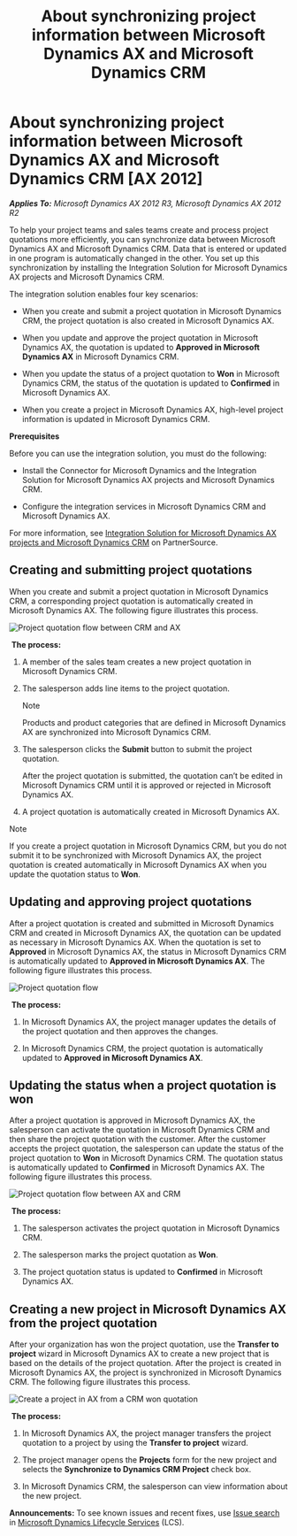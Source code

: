﻿---
title: About synchronizing project information between Microsoft Dynamics AX and Microsoft Dynamics CRM
TOCTitle: About synchronizing project information between Microsoft Dynamics AX and Microsoft Dynamics CRM
ms:assetid: 7e809461-8779-490c-87b9-d783ecff3202
ms:mtpsurl: https://technet.microsoft.com/en-us/library/Dn269117(v=AX.60)
ms:contentKeyID: 54920069
ms.date: 04/18/2014
mtps_version: v=AX.60
---

# About synchronizing project information between Microsoft Dynamics AX and Microsoft Dynamics CRM [AX 2012]


_**Applies To:** Microsoft Dynamics AX 2012 R3, Microsoft Dynamics AX 2012 R2_

To help your project teams and sales teams create and process project quotations more efficiently, you can synchronize data between Microsoft Dynamics AX and Microsoft Dynamics CRM. Data that is entered or updated in one program is automatically changed in the other. You set up this synchronization by installing the Integration Solution for Microsoft Dynamics AX projects and Microsoft Dynamics CRM.

The integration solution enables four key scenarios:

  - When you create and submit a project quotation in Microsoft Dynamics CRM, the project quotation is also created in Microsoft Dynamics AX.

  - When you update and approve the project quotation in Microsoft Dynamics AX, the quotation is updated to **Approved in Microsoft Dynamics AX** in Microsoft Dynamics CRM.

  - When you update the status of a project quotation to **Won** in Microsoft Dynamics CRM, the status of the quotation is updated to **Confirmed** in Microsoft Dynamics AX.

  - When you create a project in Microsoft Dynamics AX, high-level project information is updated in Microsoft Dynamics CRM.

**Prerequisites**

Before you can use the integration solution, you must do the following:

  - Install the Connector for Microsoft Dynamics and the Integration Solution for Microsoft Dynamics AX projects and Microsoft Dynamics CRM.

  - Configure the integration services in Microsoft Dynamics CRM and Microsoft Dynamics AX.

For more information, see [Integration Solution for Microsoft Dynamics AX projects and Microsoft Dynamics CRM](https://mbs.microsoft.com/partnersource/deployment/documentation/installationandsetup/msdcrmaxintegrationsol.htm) on PartnerSource.

## Creating and submitting project quotations

When you create and submit a project quotation in Microsoft Dynamics CRM, a corresponding project quotation is automatically created in Microsoft Dynamics AX. The following figure illustrates this process.

![Project quotation flow between CRM and AX](images/Dn269117.Conncectorscenario_1(AX.60).png "Project quotation flow between CRM and AX")

  
 **The process:**

1.  A member of the sales team creates a new project quotation in Microsoft Dynamics CRM.

2.  The salesperson adds line items to the project quotation.
    

    > [!NOTE]
    > <P>Products and product categories that are defined in Microsoft Dynamics AX are synchronized into Microsoft Dynamics CRM.</P>



3.  The salesperson clicks the **Submit** button to submit the project quotation.
    
    After the project quotation is submitted, the quotation can’t be edited in Microsoft Dynamics CRM until it is approved or rejected in Microsoft Dynamics AX.

4.  A project quotation is automatically created in Microsoft Dynamics AX.


> [!NOTE]
> <P>If you create a project quotation in Microsoft Dynamics CRM, but you do not submit it to be synchronized with Microsoft Dynamics AX, the project quotation is created automatically in Microsoft Dynamics AX when you update the quotation status to <STRONG>Won</STRONG>.</P>



## Updating and approving project quotations

After a project quotation is created and submitted in Microsoft Dynamics CRM and created in Microsoft Dynamics AX, the quotation can be updated as necessary in Microsoft Dynamics AX. When the quotation is set to **Approved** in Microsoft Dynamics AX, the status in Microsoft Dynamics CRM is automatically updated to **Approved in Microsoft Dynamics AX**. The following figure illustrates this process.

![Project quotation flow](images/Dn269117.Connectorscenario_2(AX.60).png "Project quotation flow")

  
 **The process:**

1.  In Microsoft Dynamics AX, the project manager updates the details of the project quotation and then approves the changes.

2.  In Microsoft Dynamics CRM, the project quotation is automatically updated to **Approved in Microsoft Dynamics AX**.

## Updating the status when a project quotation is won

After a project quotation is approved in Microsoft Dynamics AX, the salesperson can activate the quotation in Microsoft Dynamics CRM and then share the project quotation with the customer. After the customer accepts the project quotation, the salesperson can update the status of the project quotation to **Won** in Microsoft Dynamics CRM. The quotation status is automatically updated to **Confirmed** in Microsoft Dynamics AX. The following figure illustrates this process.

![Project quotation flow between AX and CRM](images/Dn269117.Connectorscenario_3(AX.60).png "Project quotation flow between AX and CRM")

  
 **The process:**

1.  The salesperson activates the project quotation in Microsoft Dynamics CRM.

2.  The salesperson marks the project quotation as **Won**.

3.  The project quotation status is updated to **Confirmed** in Microsoft Dynamics AX.

## Creating a new project in Microsoft Dynamics AX from the project quotation

After your organization has won the project quotation, use the **Transfer to project** wizard in Microsoft Dynamics AX to create a new project that is based on the details of the project quotation. After the project is created in Microsoft Dynamics AX, the project is synchronized in Microsoft Dynamics CRM. The following figure illustrates this process.

![Create a project in AX from a CRM won quotation](images/Dn269117.Connectorscenario_4(AX.60).png "Create a project in AX from a CRM won quotation")

  
 **The process:**

1.  In Microsoft Dynamics AX, the project manager transfers the project quotation to a project by using the **Transfer to project** wizard.

2.  The project manager opens the **Projects** form for the new project and selects the **Synchronize to Dynamics CRM Project** check box.

3.  In Microsoft Dynamics CRM, the salesperson can view information about the new project.

  
**Announcements:** To see known issues and recent fixes, use [Issue search](http://go.microsoft.com/fwlink/?linkid=389258) in [Microsoft Dynamics Lifecycle Services](http://go.microsoft.com/fwlink/?linkid=306505) (LCS).

